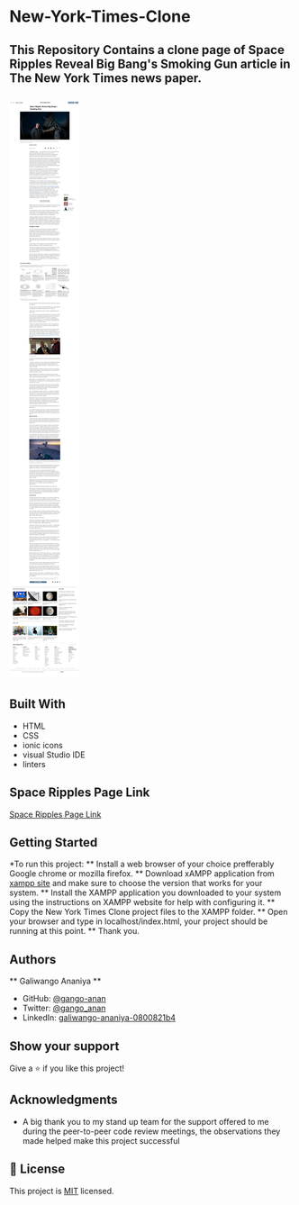# New-York-Times-Clone
This Repository Contains a clone page of Space Ripples Reveal Big Bang's Smoking Gun article in The New York Times news paper.
--
![screenshot](./images/snapshot.png)
--

## Built With

- HTML
- CSS
- ionic icons
- visual Studio IDE 
- linters

## Space Ripples Page Link

[Space Ripples Page Link](https://gango-anan.github.io/New-York-Times-Clone/)

## Getting Started
*To run this project:
** Install a web browser of your choice prefferably Google chrome or mozilla firefox.
** Download xAMPP application from [xampp site](https://www.apachefriends.org/index.html) and make sure to choose the version that works for your system.
** Install the XAMPP application you downloaded to your system using the instructions on XAMPP website for help with configuring it.
** Copy the New York Times Clone project files to the XAMPP folder.
** Open your browser and type in localhost/index.html, your project should be running at this point.
** Thank you.

## Authors
** Galiwango Ananiya **
- GitHub: [@gango-anan](https://github.com/gango-anan)
- Twitter: [@gango_anan](https://twitter.com/gango_anan)
- LinkedIn: [galiwango-ananiya-0800821b4](https://linkedin.com/galiwango-ananiya-0800821b4)

## Show your support

Give a ⭐️ if you like this project!

## Acknowledgments

- A big thank you to my stand up team for the support offered to me during the peer-to-peer code review meetings, the observations they made helped make this project successful

## 📝 License

This project is [MIT](lic.url) licensed.




